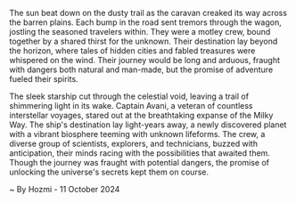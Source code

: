
The sun beat down on the dusty trail as the caravan creaked its way across the barren plains. Each bump in the road sent tremors through the wagon, jostling the seasoned travelers within. They were a motley crew, bound together by a shared thirst for the unknown. Their destination lay beyond the horizon, where tales of hidden cities and fabled treasures were whispered on the wind. Their journey would be long and arduous, fraught with dangers both natural and man-made, but the promise of adventure fueled their spirits.

The sleek starship cut through the celestial void, leaving a trail of shimmering light in its wake. Captain Avani, a veteran of countless interstellar voyages, stared out at the breathtaking expanse of the Milky Way. The ship's destination lay light-years away, a newly discovered planet with a vibrant biosphere teeming with unknown lifeforms. The crew, a diverse group of scientists, explorers, and technicians, buzzed with anticipation, their minds racing with the possibilities that awaited them.  Though the journey was fraught with potential dangers, the promise of unlocking the universe's secrets kept them on course. 

~ By Hozmi - 11 October 2024
